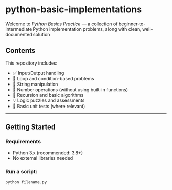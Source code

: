 # python-basic-implementations
Welcome to *Python Basics Practice* — a collection of beginner-to-intermediate Python implementation problems, along with clean, well-documented solution

## Contents

This repository includes:

- ✅ Input/Output handling
- 🔁 Loop and condition-based problems
- 🔣 String manipulation
- 🔢 Number operations (without using built-in functions)
- 🔄 Recursion and basic algorithms
- 💡 Logic puzzles and assessments
- 🧪 Basic unit tests (where relevant)

---

## Getting Started

### Requirements
- Python 3.x (recommended: 3.8+)
- No external libraries needed

### Run a script:
```bash
python filename.py
